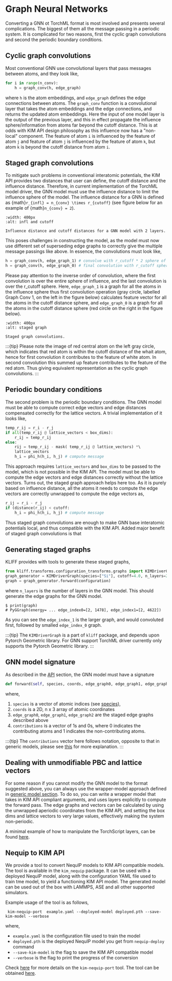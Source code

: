 Graph Neural Networks
=====================

Converting a GNN ot TorchML format is most involved and presents several complications.
The biggest of them all the message passing in a periodic system. It is complicated
for two reasons, first the cyclic graph convolutions and second the periodic boundary
conditions.

## Cyclic graph convolutions
Most conventional GNN use convolutional layers that pass messages between atoms, and
they look like,
```python
for i in range(n_conv):
    h = graph_conv(h, edge_graph)
```
where `h` is the atom embeddings, and `edge_graph` defines the edge connections between 
atoms. The `graph_conv` function is a convolutional layer that takes the atom embeddings
and the edge connections, and returns the updated atom embeddings.
Here the input of one model layer is the output of the previous layer, and this in effect 
propagate the influence sphere/information from atoms far beyond the cutoff distance.
This is at odds with KIM API design philosophy as this influence now has a "non-local"
component. The feature of atom `i` is influenced by the feature of atom `j` and feature of
atom `j` is influenced by the feature of atom `k`, but atom `k` is beyond the cutoff distance
from atom `i`. 

## Staged graph convolutions
To mitigate such problems in conventional interatomic potentials, the
KIM API provides two distances that user can define, the cutoff distance and the influence
distance. Therefore, in current implementation of the TorchML model driver, the GNN model
must use the influence distance to limit the influence sphere of the model. The influence
distance for a GNN is defined as {math}`r_{infl} = n_{conv} \times r_{cutoff}` (see figure below 
for an example of {math}`n_{conv} = 2`).

```{figure} _static/infl_dist.png
:width: 400px
:alt: infl and cutoff

Influence distance and cutoff distances for a GNN model with 2 layers.
```

This poses challenges in constructing the model, as the model must now use different set of 
superseding edge graphs to correctly give the multiple message passings like above.
In essence, the convolutions must look like,
```python
h = graph_conv(h, edge_graph_1) # convolve with r_cutoff * 2 sphere of atoms, r_infl
h = graph_conv(h, edge_graph_0) # final convolution with r_cutoff sphere of atoms
```
Please pay attention to the inverse order of convolution, where the first convolution is
over the entire sphere of influence, and the last convolution is over the r_cutoff sphere.
Here, `edge_graph_1` is a graph for all the atoms in the influence sphere thus first convolution
operation (gray circle, labelled Graph Conv 1, on the left in the figure below) calculates 
feature vector for all the atoms in the cutoff distance sphere, and `edge_graph_0` is a
graph for all the atoms in the cutoff distance sphere (red circle on the right in the figure below).

```{figure} _static/conv.png
:width: 400px
:alt: staged graph

Staged graph convolutions.
```

:::{tip}
Please note the image of red central atom on the left gray circle, which indicates that
red atom is within the cutoff distance of the whait atom, hence for first convolution
it contributes to the feature of white atom. In second convolution this summed up feature
contributes to the feature of the red atom. Thus giving equivalent representation as the
cyclic graph convolutions.
:::

## Periodic boundary conditions
The second problem is the periodic boundary conditions. The GNN model must be able to
compute correct edge vectors and edge distances compensated correctly for the lattice vectors.
A trivial implementation of it looks like,
```python
temp_r_ij = r_i - r_j
if all(temp_r_ij @ lattice_vectors < box_dims):
    r_ij = temp_r_ij
else:
    rij = temp_r_ij - mask( temp_r_ij @ lattice_vectors) *\ 
    lattice_vectors
    h_i = phi_h(h_i, h_j) # compute message 
```
This approach requires `lattice_vectors` and `box_dims` to be passed to the model, which is
not possible in the KIM API. The model must be able to compute the edge vectors and edge distances
correctly without the lattice vectors. Turns out, the staged graph approach helps here too.
As it is purely based on influence distance, all the atoms it needs to compute the edge vectors
are correctly unwrapped to compute the edge vectors as,
```python
r_ij = r_i - r_j
if (distance(r_ij) < cutoff:
    h_i = phi_h(h_i, h_j) # compute message
```
Thus staged graph convolutions are enough to make GNN base interatomic potentials local, and
thus compatible with the KIM API. Added major benefit of staged graph convolutions is that

## Generating staged graphs
KLIFF provides with tools to generate these staged graphs,
```python
from kliff.transforms.configuration_transforms.graphs import KIMDriverGraph
graph_generator = KIMDriverGraph(species=["Si"], cutoff=4.0, n_layers=2)
graph = graph_generator.forward(configuration)
```
where `n_layers` is the number of layers in the GNN model. This should generate the edge
graphs for the GNN model.
```shell
$ print(graph)
# PyGGraph(energy= ... edge_index0=[2, 1478], edge_index1=[2, 4622])
```
As you can see the `edge_index_1` is the larger graph, and would convoluted first, followed
by smalled `edge_index_0` graph.

:::{tip}
The `KIMDriverGraph` is a part of `kliff` package, and depends upon Pytorch Geometric library.
For GNN support TorchML driver currently only supports the Pytorch Geometric library.
:::

## GNN model signature
As described in the [API](#signature-target) section, the GNN model must have a signature
```python
def forward(self, species, coords, edge_graph0, edge_graph1, edge_graph2, contributions)
```
where,
1. `species` is a vector of atomic indices (see [species](#species-target)), 
2. `coords` is a 2D, n x 3 array of atomic coordinates
3. `edge_graph0`, `edge_graph1`, `edge_graph2` are the staged edge graphs described above
4. `contributions` is a vector of 1s and 0s, where 0 indicates the contributing atoms and 1 indicates the non-contributing atoms.

:::{tip}
The `contributions` vector here follows notation, opposite to that in generic models, please 
see [this](#contributing-target) for more explanation.
:::

## Dealing with unmodifiable PBC and lattice vectors
For some reason if you cannot modify the GNN model to the format suggested above, you
can always use the wrapper-model approach defined in [generic model section](#generic-target).
To do so, you can write a wrapper model that takes in KIM API compliant arguments, and
uses layers explicitly to compute the forward pass. The edge graphs and vectors can be calculated
by using the unwrapped aperiodic coordinates from the KIM API, and setting the box dims and 
lattice vectors to very large values, effectively making the system non-periodic.

A minimal example of how to manipulate the TorchScript layers, can be found [here](#appendix-torchscript-target).

## Nequip to KIM API
We provide a tool to convert NequIP models to KIM API compatible models. The tool is available
in the `kim_nequip` package. It can be used with a deployed NequIP model, along with the
configuration YAML file used to train tme model, to yield a functioning KIM API model.
The generated model can be used out of the box with LAMMPS, ASE and all other supported 
simulators.

Example usage of the tool is as follows,

```shell
 kim-nequip-port  example.yaml --deployed-model deployed.pth --save-kim-model --verbose
```
where,
- `example.yaml` is the configuration file used to train the model
- `deployed.pth` is the deployed NequIP model you get from `nequip-deploy` command
- `--save-kim-model` is the flag to save the KIM API compatible model
- `--verbose` is the flag to print the progress of the conversion

Check [here](#nequip-port-target) for more details on the `kim-nequip-port` tool. The tool can be obtained
[here](https://github.com/ipcamit/kim_nequip).

